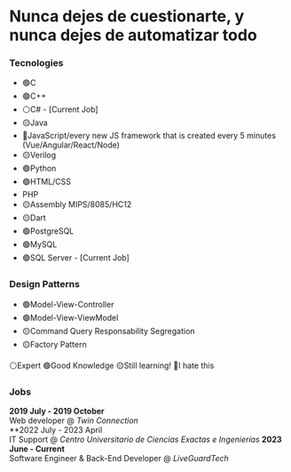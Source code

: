 # Nunca dejes de cuestionarte, y nunca dejes de automatizar todo

### Tecnologies
- 🟢C
- 🟢C++
- ⚪C# - [Current Job] 
- 🟡Java
- 🔴JavaScript/every new JS framework that is created every 5 minutes (Vue/Angular/React/Node)
- 🟡Verilog
- 🟢Python
- 🟢HTML/CSS
- PHP
- 🟡Assembly MIPS/8085/HC12
- 🟡Dart
- 🟢PostgreSQL
- 🟢MySQL
- 🟢SQL Server - [Current Job]

### Design Patterns
- 🟢Model-View-Controller 
- 🟢Model-View-ViewModel
- 🟡Command Query Responsability Segregation
- 🟡Factory Pattern

⚪Expert
🟢Good Knowledge
🟡Still learning!
🔴I hate this

### Jobs

**2019 July - 2019 October** \
Web developer @ *Twin Connection* \
**2022 July - 2023 April \
IT Support @ *Centro Universitario de Ciencias Exactas e Ingenierías*
**2023 June - Current** \
Software Engineer & Back-End Developer @ *LiveGuardTech*